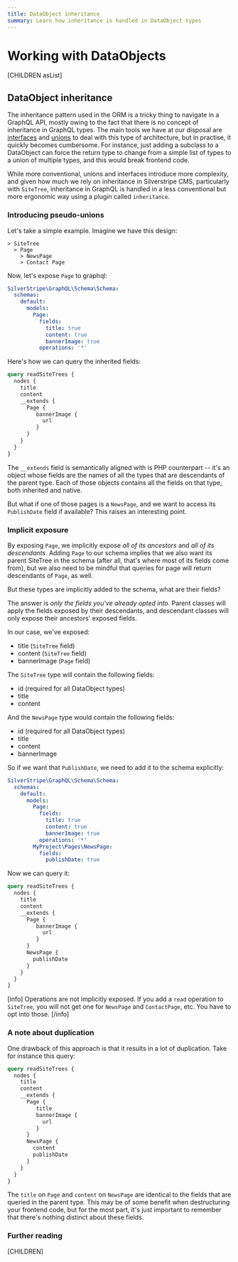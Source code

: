 ```yaml
---
title: DataObject inheritance
summary: Learn how inheritance is handled in DataObject types
---
```


# Working with DataObjects

[CHILDREN asList]

## DataObject inheritance

The inheritance pattern used in the ORM is a tricky thing to navigate in a GraphQL API, mostly owing
to the fact that there is no concept of inheritance in GraphQL types. The main tools we have at our
disposal are [interfaces](https://graphql.org/learn/schema/#interfaces) and [unions](https://graphql.org/learn/schema/#union-types) to deal with this type of architecture, but in practise, it quickly becomes cumbersome.
For instance, just adding a subclass to a DataObject can force the return type to change from a simple list
of types to a union of multiple types, and this would break frontend code.

While more conventional, unions and interfaces introduce more complexity, and given how much we rely
on inheritance in Silverstripe CMS, particularly with `SiteTree`, inheritance in GraphQL is handled in a less
conventional but more ergonomic way using a plugin called `inheritance`.

### Introducing pseudo-unions

Let's take a simple example. Imagine we have this design:

```
> SiteTree
  > Page
    > NewsPage
    > Contact Page
```

Now, let's expose `Page` to graphql:

```yaml
SilverStripe\GraphQL\Schema\Schema:
  schemas:
    default:
      models:
        Page:
          fields:
            title: true
            content: true
            bannerImage: true
          operations: '*'
```

Here's how we can query the inherited fields:

```graphql
query readSiteTrees {
  nodes {
    title
    content
    __extends {
      Page {
         bannerImage {
           url
         }
      }
    }
  }
}
```

The `__extends` field is semantically aligned with is PHP counterpart -- it's an object whose fields are the
names of all the types that are descendants of the parent type. Each of those objects contains all the fields
on that type, both inherited and native.

But what if one of those pages is a `NewsPage`, and we want to access its `PublishDate` field
 if available? This raises an interesting point.

### Implicit exposure

By exposing `Page`, we implicitly expose *all of its ancestors* and *all of its descendants*. Adding `Page`
to our schema implies that we also want its parent SiteTree in the schema (after all, that's where most of its fields
come from), but we also need to be mindful that queries for page will return descendants of `Page`, as well.

But these types are implicitly added to the schema, what are their fields?

The answer is *only the fields you've already opted into*. Parent classes will apply the fields exposed
by their descendants, and descendant classes will only expose their ancestors' exposed fields.

In our case, we've exposed:

* title (`SiteTree` field)
* content (`SiteTree` field)
* bannerImage (`Page` field)

The `SiteTree` type will contain the following fields:

* id (required for all DataObject types)
* title
* content

And the `NewsPage` type would contain the following fields:

* id (required for all DataObject types)
* title
* content
* bannerImage

So if we want that `PublishDate`, we need to add it to the schema explicitly:

```yaml
SilverStripe\GraphQL\Schema\Schema:
  schemas:
    default:
      models:
        Page:
          fields:
            title: true
            content: true
            bannerImage: true
          operations: '*'
        MyProject\Pages\NewsPage:
          fields:
            publishDate: true
```

Now we can query it:

```graphql
query readSiteTrees {
  nodes {
    title
    content
    __extends {
      Page {
         bannerImage {
           url
         }
      }
      NewsPage {
        publishDate
      }
    }
  }
}
```

[info]
Operations are not implicitly exposed. If you add a `read` operation to `SiteTree`, you will not get one for
`NewsPage` and `ContactPage`, etc. You have to opt into those.
[/info]

### A note about duplication

One drawback of this approach is that it results in a lot of duplication. Take for instance this query:

```graphql
query readSiteTrees {
  nodes {
    title
    content
    __extends {
      Page {
         title
         bannerImage {
           url
         }
      }
      NewsPage {
        content
        publishDate
      }
    }
  }
}
```

The `title` on `Page` and `content` on `NewsPage` are identical to the fields that are queried in the parent type.
This may be of some benefit when destructuring your frontend code, but for the most part, it's just important to
remember that there's nothing distinct about these fields.

### Further reading

[CHILDREN]